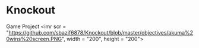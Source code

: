 # Knockout
Game Project
<imr scr = "https://github.com/sbazif6878/Knockout/blob/master/objectives/akuma%20wins%20screen.PNG", width = "200", height = "200">
<imr scr = "https://github.com/sbazif6878/Knockout/blob/master/objectives/cammy%20wins%20screen.PNG">
<imr scr = "https://github.com/sbazif6878/Knockout/blob/master/objectives/fight%20screen%203.PNG">

